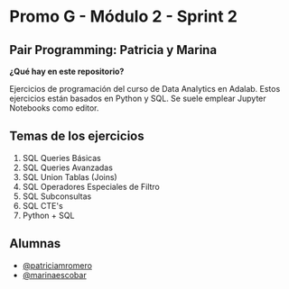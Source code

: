 # Promo G - Módulo 2 - Sprint 2
## Pair Programming: Patricia y Marina
**¿Qué hay en este repositorio?**</p>
Ejercicios de programación del curso de Data Analytics en Adalab. Estos ejercicios están basados en Python y SQL. Se suele emplear Jupyter Notebooks como editor.

## Temas de los ejercicios

1. SQL Queries Básicas
2. SQL Queries Avanzadas
3. SQL Union Tablas (Joins)
4. SQL Operadores Especiales de Filtro
5. SQL Subconsultas
6. SQL CTE's
7. Python + SQL

## Alumnas

- [@patriciamromero](https://github.com/patriciamromero)
- [@marinaescobar](https://www.github.com/marinaescobar)
